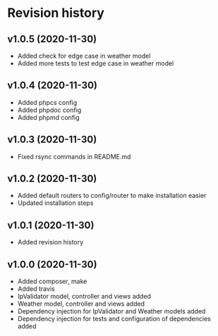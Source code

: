 Revision history
===================

v1.0.5 (2020-11-30)
-------------------
* Added check for edge case in weather model
* Added more tests to test edge case in weather model

v1.0.4 (2020-11-30)
-------------------
* Added phpcs config
* Added phpdoc config
* Added phpmd config

v1.0.3 (2020-11-30)
-------------------
* Fixed rsync commands in README.md

v1.0.2 (2020-11-30)
-------------------
* Added default routers to config/router to make installation easier
* Updated installation steps

v1.0.1 (2020-11-30)
-------------------
* Added revision history

v1.0.0 (2020-11-30)
-------------------

* Added composer, make
* Added travis
* IpValidator model, controller and views added
* Weather model, controller and views added
* Dependency injection for IpValidator and Weather models added
* Dependency injection for tests and configuration of dependencies added
